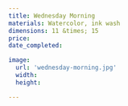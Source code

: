```yaml
---
title: Wednesday Morning
materials: Watercolor, ink wash
dimensions: 11 &times; 15
price:
date_completed:

image:
  url: 'wednesday-morning.jpg'
  width:
  height:

---
```

